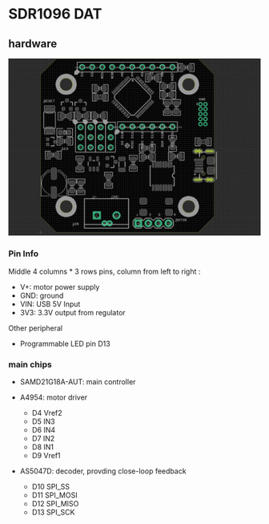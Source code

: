 
# SDR1096 DAT


## hardware 

![](48-28-16-17-04-2023.png)


### Pin Info 

Middle 4 columns * 3 rows pins, column from left to right : 

- V+: motor power supply 
- GND: ground 
- VIN: USB 5V Input 
- 3V3: 3.3V output from regulator

Other peripheral 
- Programmable LED pin D13 

### main chips 
- SAMD21G18A-AUT: main controller 


- A4954: motor driver
  - D4 Vref2
  - D5 IN3
  - D6 IN4
  - D7 IN2
  - D8 IN1
  - D9 Vref1


- AS5047D: decoder, provding close-loop feedback
    - D10 SPI_SS
    - D11 SPI_MOSI
    - D12 SPI_MISO
    - D13 SPI_SCK


